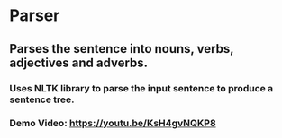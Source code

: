# Parser
## Parses the sentence into nouns, verbs, adjectives and adverbs.
### Uses NLTK library to parse the input sentence to produce a sentence tree.
### Demo Video: https://youtu.be/KsH4gvNQKP8
